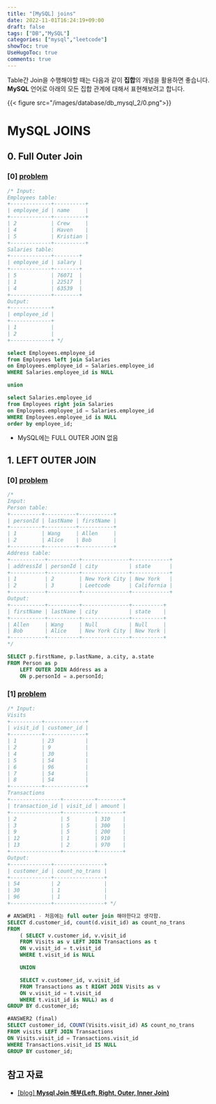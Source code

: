 ```yaml
---
title: "[MySQL] joins"
date: 2022-11-01T16:24:19+09:00
draft: false
tags: ["DB","MySQL"]
categories: ["mysql","leetcode"]
showToc: true
UseHugoToc: true
comments: true
---
```


Table간 Join을 수행해야할 때는 다음과 같이 **집합**의 개념을 활용하면 좋습니다. **MySQL** 언어로 아래의 모든 집합 관계에 대해서 표현해보려고 합니다. 

{{< figure src="/images/database/db_mysql_2/0.png">}}

# MySQL JOINS

## 0. Full Outer Join

### [0] [problem](https://leetcode.com/problems/employees-with-missing-information/)

```sql
/* Input: 
Employees table:
+-------------+----------+
| employee_id | name     |
+-------------+----------+
| 2           | Crew     |
| 4           | Haven    |
| 5           | Kristian |
+-------------+----------+
Salaries table:
+-------------+--------+
| employee_id | salary |
+-------------+--------+
| 5           | 76071  |
| 1           | 22517  |
| 4           | 63539  |
+-------------+--------+
Output: 
+-------------+
| employee_id |
+-------------+
| 1           |
| 2           |
+-------------+ */

select Employees.employee_id
from Employees left join Salaries
on Employees.employee_id = Salaries.employee_id
WHERE Salaries.employee_id is NULL

union

select Salaries.employee_id
from Employees right join Salaries
on Employees.employee_id = Salaries.employee_id
WHERE Employees.employee_id is NULL 
order by employee_id;
```

- MySQL에는 FULL OUTER JOIN 없음

## 1. LEFT OUTER JOIN

### [0] [problem](https://leetcode.com/problems/combine-two-tables/)

```sql
/*
Input: 
Person table:
+----------+----------+-----------+
| personId | lastName | firstName |
+----------+----------+-----------+
| 1        | Wang     | Allen     |
| 2        | Alice    | Bob       |
+----------+----------+-----------+
Address table:
+-----------+----------+---------------+------------+
| addressId | personId | city          | state      |
+-----------+----------+---------------+------------+
| 1         | 2        | New York City | New York   |
| 2         | 3        | Leetcode      | California |
+-----------+----------+---------------+------------+
Output: 
+-----------+----------+---------------+----------+
| firstName | lastName | city          | state    |
+-----------+----------+---------------+----------+
| Allen     | Wang     | Null          | Null     |
| Bob       | Alice    | New York City | New York |
+-----------+----------+---------------+----------+
*/

SELECT p.firstName, p.lastName, a.city, a.state
FROM Person as p
    LEFT OUTER JOIN Address as a 
    ON p.personId = a.personId;
```

### [1] [problem](https://leetcode.com/problems/customer-who-visited-but-did-not-make-any-transactions/)

```sql
/* Input: 
Visits
+----------+-------------+
| visit_id | customer_id |
+----------+-------------+
| 1        | 23          |
| 2        | 9           |
| 4        | 30          |
| 5        | 54          |
| 6        | 96          |
| 7        | 54          |
| 8        | 54          |
+----------+-------------+
Transactions
+----------------+----------+--------+
| transaction_id | visit_id | amount |
+----------------+----------+--------+
| 2              | 5        | 310    |
| 3              | 5        | 300    |
| 9              | 5        | 200    |
| 12             | 1        | 910    |
| 13             | 2        | 970    |
+----------------+----------+--------+
Output: 
+-------------+----------------+
| customer_id | count_no_trans |
+-------------+----------------+
| 54          | 2              |
| 30          | 1              |
| 96          | 1              |
+-------------+----------------+ */

# ANSWER1 - 처음에는 full outer join 해야한다고 생각함. 
SELECT d.customer_id, count(d.visit_id) as count_no_trans
FROM 
    ( SELECT v.customer_id, v.visit_id
    FROM Visits as v LEFT JOIN Transactions as t
    ON v.visit_id = t.visit_id
    WHERE t.visit_id is NULL

    UNION

    SELECT v.customer_id, v.visit_id
    FROM Transactions as t RIGHT JOIN Visits as v
    ON v.visit_id = t.visit_id
    WHERE t.visit_id is NULL) as d
GROUP BY d.customer_id;

#ANSWER2 (final)
SELECT customer_id, COUNT(Visits.visit_id) AS count_no_trans
FROM visits LEFT JOIN Transactions
ON Visits.visit_id = Transactions.visit_id
WHERE Transactions.visit_id IS NULL
GROUP BY customer_id;
```

## 참고 자료

- [[blog] **Mysql Join 해부(Left, Right, Outer, Inner Join)**](http://rapapa.net/?p=311)
